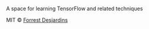 A space for learning TensorFlow and related techniques

MIT © [Forrest Desjardins](https://github.com/fdesjardins)
